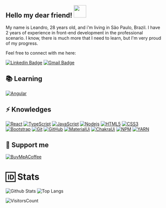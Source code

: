 ## Hello my dear friend! <img src="https://github.com/Default-nick/Default-nick/assets/67932981/131234a3-f104-43e5-a8c6-263568515ae5" width="40">

My name is Leandro, 28 years old, and i'm living in São Paulo, Brazil.
I have 2 years of experience in front-end development in the professional scenario.
I know, there is much more that I need to learn, but I'm very proud of my progress.

Feel free to connect with me here:

[![Linkedin Badge](https://img.shields.io/badge/-le_alves-blue?style=flat&logo=Linkedin&logoColor=white&link=https://www.linkedin.com/in/le-alves/)](https://www.linkedin.com/in/le-alves/)
[![Gmail Badge](https://img.shields.io/badge/-c14438?style=flat&logo=Gmail&logoColor=white&link=mailto:lalvesevangelista@gmail.com)](mailto:lalvesevangelista@gmail.com)

## 📚 Learning
[![Angular](https://img.shields.io/badge/-Angular-DD0031?style=for-the-badge&logo=angularjs&link=https://angular.io)](https://angular.io)

## ⚡ Knowledges

[![React](https://img.shields.io/badge/-React-61DAFB?style=for-the-badge&logo=react&logoColor=black&link=https://react.dev)](https://react.dev)
[![TypeScript](https://img.shields.io/badge/-TypeScript-3178C6?style=for-the-badge&logo=typescript&logoColor=white&link=https://www.typescriptlang.org)](https://www.typescriptlang.org)
[![JavaScript](https://img.shields.io/badge/-JavaScript-F7DF1E?style=for-the-badge&logo=javascript&logoColor=black&link=https://developer.mozilla.org/pt-BR/docs/Web/JavaScript)](https://developer.mozilla.org/pt-BR/docs/Web/JavaScript)
[![Nodejs](https://img.shields.io/badge/-Nodejs-339933?style=for-the-badge&logo=Node.js&logoColor=white&link=https://nodejs.org/)](https://nodejs.org/)
[![HTML5](https://img.shields.io/badge/-HTML5-E34F26?style=for-the-badge&logo=html5&logoColor=white&link=https://developer.mozilla.org/en-US/docs/Web/HTML)](https://developer.mozilla.org/en-US/docs/Web/HTML)
[![CSS3](https://img.shields.io/badge/-CSS3-1572B6?style=for-the-badge&logo=css3&link=https://developer.mozilla.org/en-US/docs/Web/CSS)](https://developer.mozilla.org/en-US/docs/Web/CSS)
[![Bootstrap](https://img.shields.io/badge/-Bootstrap-7952B3?style=for-the-badge&logo=bootstrap&logoColor=white&link=https://getbootstrap.com)](https://getbootstrap.com)
[![Git](https://img.shields.io/badge/-Git-F05032?style=for-the-badge&logo=git&logoColor=white&link=https://git-scm.com/docs/git/pt_BR)](https://git-scm.com/docs/git/pt_BR)
[![GitHub](https://img.shields.io/badge/-GitHub-181717?style=for-the-badge&logo=github&link=https://docs.github.com/pt)](https://docs.github.com/pt)
[![MaterialUi](https://img.shields.io/badge/-MaterialUi-007FFF?style=for-the-badge&logo=mui&logoColor=white&link=https://mui.com)](https://mui.com)
[![ChakraUi](https://img.shields.io/badge/-ChakraUi-319795?style=for-the-badge&logo=chakraui&logoColor=white&link=https://chakra-ui.com/getting-started)](https://chakra-ui.com/getting-started)
[![NPM](https://img.shields.io/badge/-NPM-CB3837?style=for-the-badge&logo=npm&logoColor=white&link=https://docs.npmjs.com)](https://docs.npmjs.com)
[![YARN](https://img.shields.io/badge/-YARN-2C8EBB?style=for-the-badge&logo=yarn&logoColor=white&link=https://classic.yarnpkg.com/lang/en/docs/)](https://classic.yarnpkg.com/lang/en/docs/)

## 💌 Support me
[![BuyMeACoffee](https://img.shields.io/badge/-Buy_me_a_Coffee-black?style=flat-square&logo=buymeacoffee&link=https://www.buymeacoffee.com/Defaultnick)](https://www.buymeacoffee.com/Defaultnick)

# 🆔 Stats

![Github Stats](https://github-readme-stats.vercel.app/api?username=Default-nick&count_private=true&show_icons=true&include_all_commits=true)
![Top Langs](https://github-readme-stats.vercel.app/api/top-langs/?username=Default-nick&hide=TeX&layout=compact)

![VisitorsCount](https://vbr.wocr.tk/badge?page_id=67932981-badge-reloaded-visitors&lcolor=F7DF1E&color=FFF&style=for-the-badge&logo=openstreetmap&logoColor=181717)
